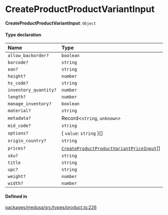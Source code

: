 # CreateProductProductVariantInput

 **CreateProductProductVariantInput**: `Object`

#### Type declaration

| Name | Type |
| :------ | :------ |
| `allow_backorder?` | `boolean` |
| `barcode?` | `string` |
| `ean?` | `string` |
| `height?` | `number` |
| `hs_code?` | `string` |
| `inventory_quantity?` | `number` |
| `length?` | `number` |
| `manage_inventory?` | `boolean` |
| `material?` | `string` |
| `metadata?` | Record<`string`, `unknown`\> |
| `mid_code?` | `string` |
| `options?` | { `value`: `string`  }[] |
| `origin_country?` | `string` |
| `prices?` | [`CreateProductProductVariantPriceInput`](CreateProductProductVariantPriceInput.md)[] |
| `sku?` | `string` |
| `title` | `string` |
| `upc?` | `string` |
| `weight?` | `number` |
| `width?` | `number` |

#### Defined in

[packages/medusa/src/types/product.ts:226](https://github.com/medusajs/medusa/blob/3d9f5ae63/packages/medusa/src/types/product.ts#L226)
